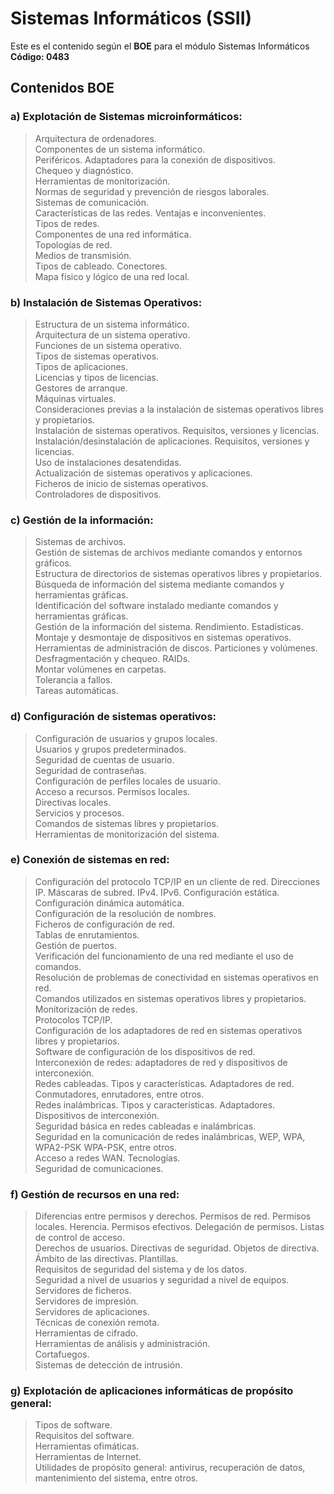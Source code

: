 # Sistemas Informáticos (SSII) #

Este es el contenido según el __BOE__ para el módulo Sistemas Informáticos __Código: 0483__
## Contenidos BOE ##

### a) Explotación de Sistemas microinformáticos: ###
>Arquitectura de ordenadores.<br>
Componentes de un sistema informático.<br>
Periféricos. Adaptadores para la conexión de dispositivos.<br>
Chequeo y diagnóstico.<br>
Herramientas de monitorización.<br>
Normas de seguridad y prevención de riesgos laborales.<br>
Sistemas de comunicación.<br>
Características de las redes. Ventajas e inconvenientes.<br>
Tipos de redes.<br>
Componentes de una red informática.<br>
Topologías de red.<br>
Medios de transmisión.<br>
Tipos de cableado. Conectores.<br>
Mapa físico y lógico de una red local.<br>

### b) Instalación de Sistemas Operativos: ###
>Estructura de un sistema informático.<br>
Arquitectura de un sistema operativo.<br>
Funciones de un sistema operativo.<br>
Tipos de sistemas operativos.<br>
Tipos de aplicaciones.<br>
Licencias y tipos de licencias.<br>
Gestores de arranque.<br>
Máquinas virtuales.<br>
Consideraciones previas a la instalación de sistemas operativos libres y propietarios.<br>
Instalación de sistemas operativos. Requisitos, versiones y licencias.<br>
Instalación/desinstalación de aplicaciones. Requisitos, versiones y licencias.<br>
Uso de instalaciones desatendidas.<br>
Actualización de sistemas operativos y aplicaciones.<br>
Ficheros de inicio de sistemas operativos.<br>
Controladores de dispositivos.<br>

### c) Gestión de la información: ###
>Sistemas de archivos.<br>
Gestión de sistemas de archivos mediante comandos y entornos gráficos.<br>
Estructura de directorios de sistemas operativos libres y propietarios.<br>
Búsqueda de información del sistema mediante comandos y herramientas gráficas.<br>
Identificación del software instalado mediante comandos y herramientas gráficas.<br>
Gestión de la información del sistema. Rendimiento. Estadísticas. Montaje y desmontaje de dispositivos en sistemas operativos.<br>
Herramientas de administración de discos. Particiones y volúmenes. Desfragmentación y chequeo. RAIDs.<br>
Montar volúmenes en carpetas.<br>
Tolerancia a fallos.<br>
Tareas automáticas.<br>

### d) Configuración de sistemas operativos: ###
>Configuración de usuarios y grupos locales.<br>
Usuarios y grupos predeterminados.<br>
Seguridad de cuentas de usuario.<br>
Seguridad de contraseñas.<br>
Configuración de perfiles locales de usuario.<br>
Acceso a recursos. Permisos locales.<br>
Directivas locales.<br>
Servicios y procesos.<br>
Comandos de sistemas libres y propietarios.<br>
Herramientas de monitorización del sistema.<br>

### e) Conexión de sistemas en red: ###
>Configuración del protocolo TCP/IP en un cliente de red. Direcciones IP. Máscaras de subred. IPv4. IPv6. Configuración estática. Configuración dinámica automática.<br>
Configuración de la resolución de nombres.<br>
Ficheros de configuración de red.<br>
Tablas de enrutamientos.<br>
Gestión de puertos.<br>
Verificación del funcionamiento de una red mediante el uso de comandos.<br>
Resolución de problemas de conectividad en sistemas operativos en red.<br>
Comandos utilizados en sistemas operativos libres y propietarios.<br>
Monitorización de redes.<br>
Protocolos TCP/IP.<br>
Configuración de los adaptadores de red en sistemas operativos libres y propietarios.<br>
Software de configuración de los dispositivos de red.<br>
Interconexión de redes: adaptadores de red y dispositivos de interconexión.<br>
Redes cableadas. Tipos y características. Adaptadores de red. Conmutadores, enrutadores, entre otros.<br>
Redes inalámbricas. Tipos y características. Adaptadores. Dispositivos de interconexión.<br>
Seguridad básica en redes cableadas e inalámbricas.<br>
Seguridad en la comunicación de redes inalámbricas, WEP, WPA, WPA2-PSK WPA-PSK, entre otros.<br>
Acceso a redes WAN. Tecnologías.<br>
Seguridad de comunicaciones.<br>

### f) Gestión de recursos en una red: ###
>Diferencias entre permisos y derechos. Permisos de red. Permisos locales. Herencia. Permisos efectivos. Delegación de permisos. Listas de control de acceso.<br>
Derechos de usuarios. Directivas de seguridad. Objetos de directiva. Ámbito de las directivas. Plantillas.<br>
Requisitos de seguridad del sistema y de los datos.<br>
Seguridad a nivel de usuarios y seguridad a nivel de equipos.<br>
Servidores de ficheros.<br>
Servidores de impresión.<br>
Servidores de aplicaciones.<br>
Técnicas de conexión remota.<br>
Herramientas de cifrado.<br>
Herramientas de análisis y administración.<br>
Cortafuegos.<br>
Sistemas de detección de intrusión.<br>

### g) Explotación de aplicaciones informáticas de propósito general: ###
>Tipos de software.<br>
Requisitos del software.<br>
Herramientas ofimáticas.<br>
Herramientas de Internet.<br>
Utilidades de propósito general: antivirus, recuperación de datos, mantenimiento del sistema, entre otros.<br>
